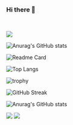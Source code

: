 ### Hi there 👋

<img height="14" width="14" src="https://cdn.simpleicons.org/python/#3776AB" /> <img height="14" width="14" src="https://cdn.simpleicons.org/assemblyscript/#007AAC" /> <img height="14" width="14" src="https://cdn.simpleicons.org/webassembly/#654FF0" /> <img height="14" width="14" src="https://cdn.simpleicons.org/unity/#000000" />


 ![](https://komarev.com/ghpvc/?username=your-github-Shekn)

 ![Anurag's GitHub stats](https://github-readme-stats.vercel.app/api?username=Shekn&hide=stars,commits,prs,issues,contribs&show=reviews,discussions_started,discussions_answered,prs_merged,prs_merged_percentage&show_icons=true&theme=graywhite)

 ![Readme Card](https://github-readme-stats.vercel.app/api/pin/?username=Shekn&repo=wesnoth&theme=graywhite&show_owner=true)

 ![Top Langs](https://github-readme-stats.vercel.app/api/top-langs/?username=anuraghazra&layout=compact)

![trophy](https://github-profile-trophy.vercel.app/?username=Shekn&theme=oldie&row=2&column=3&margin-w=15&margin-h=15&no-bg=false&no-frame=true)

![GitHub Streak](https://github-readme-streak-stats.herokuapp.com/?user=Shekn)

![Anurag's GitHub stats](https://github-readme-stats.vercel.app/api?username=Shekn)

![](http://github-profile-summary-cards.vercel.app/api/cards/profile-details?username=Shekn&theme=nord_bright) ![](http://github-profile-summary-cards.vercel.app/api/cards/stats?username=Shekn&theme=default) 

<!--
**Shekn/Shekn** is a ✨ _special_ ✨ repository because its `README.md` (this file) appears on your GitHub profile.

Here are some ideas to get you started:

- 🔭 I’m currently working on ...
- 🌱 I’m currently learning ...
- 👯 I’m looking to collaborate on ...
- 🤔 I’m looking for help with ...
- 💬 Ask me about ...
- 📫 How to reach me: ...
- 😄 Pronouns: ...
- ⚡ Fun fact: ...
-->
